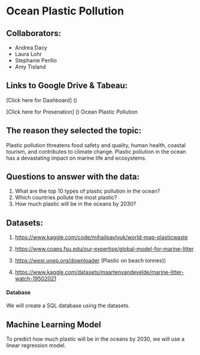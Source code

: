 # Ocean Plastic Pollution
## Collaborators:
- Andrea Dacy
- Laura Lohr
- Stephanie Perillo
- Amy Tisland 
 
 ## Links to Google Drive & Tabeau:

[Click here for Dashboard] ()

[Click here for Presenation] ()
Ocean Plastic Pollution

## The reason they selected the topic:
Plastic pollution threatens food safety and quality, human health, coastal tourism, and contributes to climate change. Plastic pollution in the ocean has a devastating impact on marine life and ecosystems. 

## Questions to answer with the data:

1. What are the top 10 types of plastic pollution in the ocean? 
2. Which countries pollute the most plastic?
3. How much plastic will be in the oceans by 2030?


## Datasets: 

1. https://www.kaggle.com/code/mihailpavlyuk/world-map-plasticwaste

2. https://www.coaps.fsu.edu/our-expertise/global-model-for-marine-litter

3. https://wesr.unep.org/downloader (Plastic on beach tonnes)) 

4. https://www.kaggle.com/datasets/maartenvandevelde/marine-litter-watch-19502021

#### Database

We will create a SQL database using the datasets.

## Machine Learning Model

To predict how much plastic will be in the oceans by 2030, we will use a linear regression model. 
